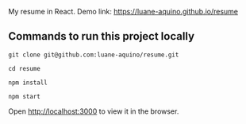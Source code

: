 My resume in React. Demo link: https://luane-aquino.github.io/resume

## Commands to run this project locally

`git clone git@github.com:luane-aquino/resume.git`

`cd resume`

`npm install`

`npm start`

Open [http://localhost:3000](http://localhost:3000) to view it in the browser.
